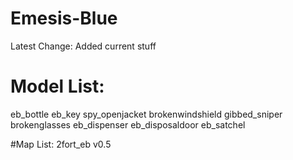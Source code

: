 # Emesis-Blue

Latest Change: Added current stuff

# Model List:
eb_bottle
eb_key
spy_openjacket
brokenwindshield
gibbed_sniper
brokenglasses
eb_dispenser
eb_disposaldoor
eb_satchel

#Map List:
2fort_eb v0.5


